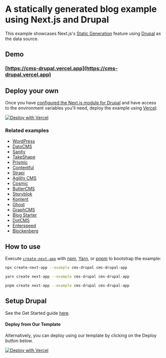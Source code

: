 # A statically generated blog example using Next.js and Drupal

This example showcases Next.js's [Static Generation](https://nextjs.org/docs/basic-features/pages) feature using [Drupal](https://drupal.org/project/next) as the data source.

## Demo

### [https://cms-drupal.vercel.app](https://cms-drupal.vercel.app)

## Deploy your own

Once you have [configured the Next.js module for Drupal](https://next-drupal.org/guides/decoupled-drupal-nextjs) and have access to the environment variables you'll need, deploy the example using [Vercel](https://vercel.com?utm_source=github&utm_medium=readme&utm_campaign=next-example):

[![Deploy with Vercel](https://vercel.com/button)](https://vercel.com/import/git?c=1&s=https://github.com/vercel/next.js/tree/canary/examples/cms-drupal&env=NEXT_PUBLIC_DRUPAL_BASE_URL,NEXT_IMAGE_DOMAIN,DRUPAL_SITE_ID,DRUPAL_FRONT_PAGE,DRUPAL_PREVIEW_SECRET,DRUPAL_NEXT_CLIENT_ID,DRUPAL_NEXT_CLIENT_SECRET&envDescription=Required%20to%20connect%20the%20app%20with%20ghost&envLink=https://vercel.link/cms-drupal-env)

### Related examples

- [WordPress](/examples/cms-wordpress)
- [DatoCMS](/examples/cms-datocms)
- [Sanity](/examples/cms-sanity)
- [TakeShape](/examples/cms-takeshape)
- [Prismic](/examples/cms-prismic)
- [Contentful](/examples/cms-contentful)
- [Strapi](/examples/cms-strapi)
- [Agility CMS](/examples/cms-agilitycms)
- [Cosmic](/examples/cms-cosmic)
- [ButterCMS](/examples/cms-buttercms)
- [Storyblok](/examples/cms-storyblok)
- [Kontent](/examples/cms-kontent)
- [Ghost](/examples/cms-ghost)
- [GraphCMS](/examples/cms-graphcms)
- [Blog Starter](/examples/blog-starter)
- [DotCMS](/examples/cms-dotcms)
- [Enterspeed](/examples/cms-enterspeed)
- [Blockenberg](/examples/cms-blockenberg)

## How to use

Execute [`create-next-app`](https://github.com/vercel/next.js/tree/canary/packages/create-next-app) with [npm](https://docs.npmjs.com/cli/init), [Yarn](https://yarnpkg.com/lang/en/docs/cli/create/), or [pnpm](https://pnpm.io) to bootstrap the example:

```bash
npx create-next-app --example cms-drupal cms-drupal-app
```

```bash
yarn create next-app --example cms-drupal cms-drupal-app
```

```bash
pnpm create next-app --example cms-drupal cms-drupal-app
```

## Setup Drupal

See the Get Started guide [here](https://next-drupal.org/guides/decoupled-drupal-nextjs).

#### Deploy from Our Template

Alternatively, you can deploy using our template by clicking on the Deploy button below.

[![Deploy with Vercel](https://vercel.com/button)](https://vercel.com/import/git?c=1&s=https://github.com/vercel/next.js/tree/canary/examples/cms-drupal&env=NEXT_PUBLIC_DRUPAL_BASE_URL,NEXT_IMAGE_DOMAIN,DRUPAL_SITE_ID,DRUPAL_FRONT_PAGE,DRUPAL_PREVIEW_SECRET,DRUPAL_NEXT_CLIENT_ID,DRUPAL_NEXT_CLIENT_SECRET&envDescription=Required%20to%20connect%20the%20app%20with%20ghost&envLink=https://vercel.link/cms-drupal-env)
